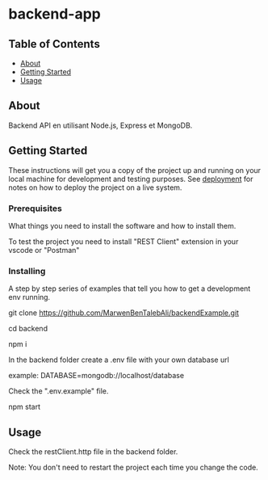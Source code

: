 # backend-app

## Table of Contents

- [About](#about)
- [Getting Started](#getting_started)
- [Usage](#usage)

## About <a name = "about"></a>

Backend API en utilisant Node.js, Express et MongoDB.

## Getting Started <a name = "getting_started"></a>

These instructions will get you a copy of the project up and running on your local machine for development and testing purposes. See [deployment](#deployment) for notes on how to deploy the project on a live system.

### Prerequisites

What things you need to install the software and how to install them.

To test the project you need to install "REST Client" extension in your vscode or "Postman"

### Installing

A step by step series of examples that tell you how to get a development env running.

git clone https://github.com/MarwenBenTalebAli/backendExample.git

cd backend

npm i

In the backend folder create a .env file with your own database url

example: DATABASE=mongodb://localhost/database

Check the ".env.example" file.

npm start

## Usage <a name = "usage"></a>

Check the restClient.http file in the backend folder.

Note: You don't need to restart the project each time you change the code.
